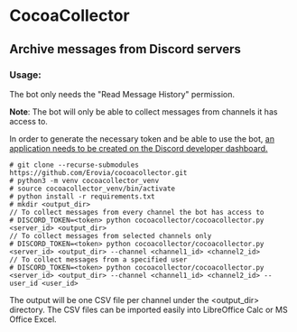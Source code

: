 # CocoaCollector

## Archive messages from Discord servers

### Usage:

The bot only needs the "Read Message History" permission.

**Note**: The bot will only be able to collect messages from channels it has access to.

In order to generate the necessary token and be able to use the bot, [an application needs to be created on the Discord developer dashboard.](https://discord.com/developers/docs/getting-started)

```shell
# git clone --recurse-submodules https://github.com/Erovia/cocoacollector.git
# python3 -m venv cocoacollector_venv
# source cocoacollector_venv/bin/activate
# python install -r requirements.txt
# mkdir <output_dir>
// To collect messages from every channel the bot has access to
# DISCORD_TOKEN=<token> python cocoacollector/cocoacollector.py <server_id> <output_dir>
// To collect messages from selected channels only
# DISCORD_TOKEN=<token> python cocoacollector/cocoacollector.py <server_id> <output_dir> --channel <channel1_id> <channel2_id>
// To collect messages from a specified user
# DISCORD_TOKEN=<token> python cocoacollector/cocoacollector.py <server_id> <output_dir> --channel <channel1_id> <channel2_id> --user_id <user_id>
```

The output will be one CSV file per channel under the <output_dir> directory.
The CSV files can be imported easily into LibreOffice Calc or MS Office Excel.
